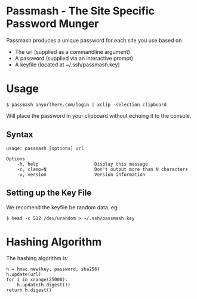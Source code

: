 Passmash - The Site Specific Password Munger
============================================

Passmash produces a unique password for each site you use based on

- The url (supplied as a commandline argument)
- A password (supplied via an interactive prompt)
- A keyfile (located at ~/.ssh/passmash.key)


Usage
=====

    $ passmash anyurlhere.com/login | xclip -selection clipboard

Will place the password in your clipboard without echoing it to the console.


Syntax
------

    usage: passmash [options] url 

    Options
        -h, help                     Display this message
        -c, clamp=N                  Don't output more than N characters
        -v, version                  Version information


Setting up the Key File
-----------------------
    
We recomend the keyfile be random data. eg.

    $ head -c 512 /dev/urandom > ~/.ssh/passmash.key


Hashing Algorithm
=================

The hashing algorithm is:

    h = hmac.new(key, password, sha256)
    h.update(url)
    for i in xrange(25000):
        h.update(h.digest())
    return h.digest()


